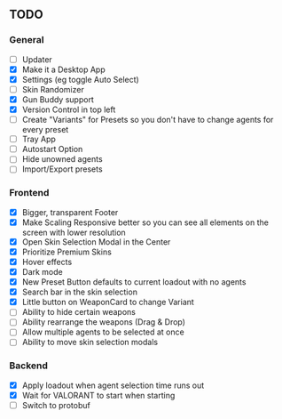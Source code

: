 ## TODO

### General

- [ ] Updater
- [x] Make it a Desktop App
- [x] Settings (eg toggle Auto Select)
- [ ] Skin Randomizer
- [x] Gun Buddy support
- [x] Version Control in top left
- [ ] Create "Variants" for Presets so you don't have to change agents for every preset
- [ ] Tray App
- [ ] Autostart Option
- [ ] Hide unowned agents
- [ ] Import/Export presets 

### Frontend

- [x] Bigger, transparent Footer
- [x] Make Scaling Responsive better so you can see all elements on the screen with lower resolution
- [x] Open Skin Selection Modal in the Center
- [x] Prioritize Premium Skins
- [x] Hover effects
- [x] Dark mode
- [x] New Preset Button defaults to current loadout with no agents
- [x] Search bar in the skin selection
- [x] Little button on WeaponCard to change Variant
- [ ] Ability to hide certain weapons
- [ ] Ability rearrange the weapons (Drag & Drop)
- [ ] Allow multiple agents to be selected at once
- [ ] Ability to move skin selection modals

### Backend

- [x] Apply loadout when agent selection time runs out
- [x] Wait for VALORANT to start when starting 
- [ ] Switch to protobuf
